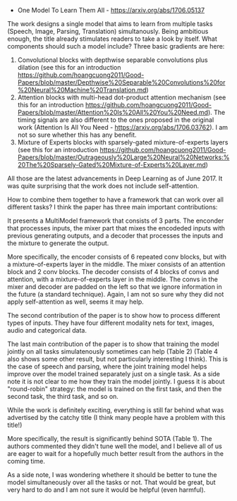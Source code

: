 - One Model To Learn Them All - https://arxiv.org/abs/1706.05137

The work designs a single model that aims to learn from multiple tasks (Speech, Image, Parsing, Translation) simultanously. 
Being ambitious enough, the title already stimulates readers to take a look by itself. What components should such a model include? Three basic gradients are here:

1. Convolutional blocks with depthwise separable convolutions plus dilation (see this for an introduction https://github.com/hoangcuong2011/Good-Papers/blob/master/Depthwise%20Separable%20Convolutions%20for%20Neural%20Machine%20Translation.md)
2. Attention blocks with multi-head dot-product attention mechanism (see this for an introduction https://github.com/hoangcuong2011/Good-Papers/blob/master/Attention%20Is%20All%20You%20Need.md). The timing signals are also different to the ones proposed in the original work (Attention Is All You Need - https://arxiv.org/abs/1706.03762). I am not so sure
whether this has any benefit.
3. Mixture of Experts blocks with sparsely-gated mixture-of-experts layers (see this for an introduction https://github.com/hoangcuong2011/Good-Papers/blob/master/Outrageously%20Large%20Neural%20Networks:%20The%20Sparsely-Gated%20Mixture-of-Experts%20Layer.md)

All those are the latest advancements in Deep Learning as of June 2017. It was quite surprising that the work does not include self-attention.

How to combine them together to have a framework that can work over all different tasks? I think the paper has three main important
contributions:

It presents a MultiModel framework that consists of 3 parts. The enconder that processes inputs, the mixer part that mixes the encodeded inputs with previous generating outputs, and
a decoder that processes the inputs and the mixture to generate the output.

More specifically, the encoder consists of 6 repeated conv blocks, but with a mixture-of-experts layer in the middle. The mixer consists of an attention block and 2 conv blocks. The decoder
consists of 4 blocks of convs and attention, with a mixture-of-experts layer in the middle. The convs in the mixer and decoder are padded on the left so that
we ignore information in the future (a standard technique). Again, I am not so sure why they did not apply self-attention as well, seems
it may help.

The second contribution of the paper is to show how to process different types of inputs. They have four different modality nets for
text, images, audio and categorical data.

The last main contribution of the paper is to show that training the model jointly on all tasks simulatenously sometimes can help (Table 2) (Table 4 also shows some other result, but not particularly interesting I think).
This is the case of speech and parsing, where the joint training model helps improve over the model trained separately just on a single task.
As a side note it is not clear to me how they train the model jointly. I guess it is about "round-robin" strategy: the model is trained on the first task, and then the second task, the third task, and so on.

While the work is definitely exciting, everything is still far behind what was advertised by the catchy title (I think many people have a problem with this title!) 

More specifically, the result is significantly behind SOTA (Table 1). The authors commented they didn't tune well the model, and I believe all of us are eager to wait
for a hopefully much better result from the authors in the coming time. 

As a side note, I was wondering whethere it should be better to tune the model simultaneously over all the tasks or not. That would be
great, but very hard to do and I am not sure it would be helpful (even harmful).

